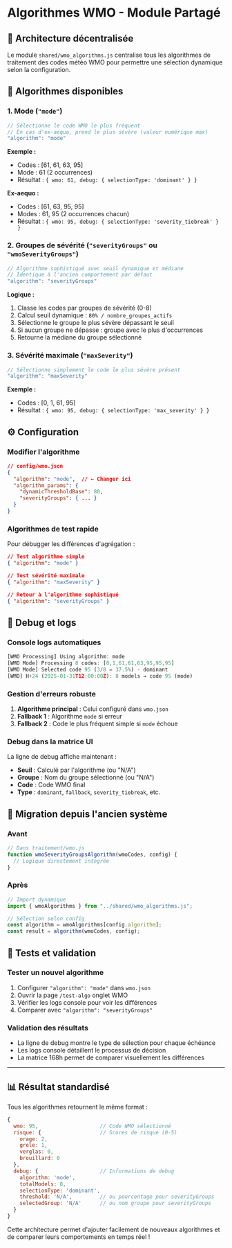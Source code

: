 # Algorithmes WMO - Module Partagé

## 📁 Architecture décentralisée

Le module `shared/wmo_algorithms.js` centralise tous les algorithmes de traitement des codes météo WMO pour permettre une sélection dynamique selon la configuration.

## 🧮 Algorithmes disponibles

### 1. **Mode** (`"mode"`)

```javascript
// Sélectionne le code WMO le plus fréquent
// En cas d'ex-aequo, prend le plus sévère (valeur numérique max)
"algorithm": "mode"
```

**Exemple :**

- Codes : [61, 61, 63, 95]
- Mode : 61 (2 occurrences)
- Résultat : `{ wmo: 61, debug: { selectionType: 'dominant' } }`

**Ex-aequo :**

- Codes : [61, 63, 95, 95]
- Modes : 61, 95 (2 occurrences chacun)
- Résultat : `{ wmo: 95, debug: { selectionType: 'severity_tiebreak' } }`

### 2. **Groupes de sévérité** (`"severityGroups"` ou `"wmoSeverityGroups"`)

```javascript
// Algorithme sophistiqué avec seuil dynamique et médiane
// Identique à l'ancien comportement par défaut
"algorithm": "severityGroups"
```

**Logique :**

1. Classe les codes par groupes de sévérité (0-8)
2. Calcul seuil dynamique : `80% / nombre_groupes_actifs`
3. Sélectionne le groupe le plus sévère dépassant le seuil
4. Si aucun groupe ne dépasse : groupe avec le plus d'occurrences
5. Retourne la médiane du groupe sélectionné

### 3. **Sévérité maximale** (`"maxSeverity"`)

```javascript
// Sélectionne simplement le code le plus sévère présent
"algorithm": "maxSeverity"
```

**Exemple :**

- Codes : [0, 1, 61, 95]
- Résultat : `{ wmo: 95, debug: { selectionType: 'max_severity' } }`

## ⚙️ Configuration

### Modifier l'algorithme

```json
// config/wmo.json
{
  "algorithm": "mode",  // ← Changer ici
  "algorithm_params": {
    "dynamicThresholdBase": 80,
    "severityGroups": { ... }
  }
}
```

### Algorithmes de test rapide

Pour débugger les différences d'agrégation :

```json
// Test algorithme simple
{ "algorithm": "mode" }

// Test sévérité maximale
{ "algorithm": "maxSeverity" }

// Retour à l'algorithme sophistiqué
{ "algorithm": "severityGroups" }
```

## 🐛 Debug et logs

### Console logs automatiques

```javascript
[WMO Processing] Using algorithm: mode
[WMO Mode] Processing 8 codes: [0,1,61,61,63,95,95,95]
[WMO Mode] Selected code 95 (3/8 = 37.5%) - dominant
[WMO] H+24 (2025-01-31T12:00:00Z): 8 models → code 95 (mode)
```

### Gestion d'erreurs robuste

1. **Algorithme principal** : Celui configuré dans `wmo.json`
2. **Fallback 1** : Algorithme `mode` si erreur
3. **Fallback 2** : Code le plus fréquent simple si `mode` échoue

### Debug dans la matrice UI

La ligne de debug affiche maintenant :

- **Seuil** : Calculé par l'algorithme (ou "N/A")
- **Groupe** : Nom du groupe sélectionné (ou "N/A")
- **Code** : Code WMO final
- **Type** : `dominant`, `fallback`, `severity_tiebreak`, etc.

## 🔄 Migration depuis l'ancien système

### Avant

```javascript
// Dans traitement/wmo.js
function wmoSeverityGroupsAlgorithm(wmoCodes, config) {
  // Logique directement intégrée
}
```

### Après

```javascript
// Import dynamique
import { wmoAlgorithms } from "../shared/wmo_algorithms.js";

// Sélection selon config
const algorithm = wmoAlgorithms[config.algorithm];
const result = algorithm(wmoCodes, config);
```

## 🧪 Tests et validation

### Tester un nouvel algorithme

1. Configurer `"algorithm": "mode"` dans `wmo.json`
2. Ouvrir la page `/test-algo` onglet WMO
3. Vérifier les logs console pour voir les différences
4. Comparer avec `"algorithm": "severityGroups"`

### Validation des résultats

- La ligne de debug montre le type de sélection pour chaque échéance
- Les logs console détaillent le processus de décision
- La matrice 168h permet de comparer visuellement les différences

---

## 📊 Résultat standardisé

Tous les algorithmes retournent le même format :

```javascript
{
  wmo: 95,                    // Code WMO sélectionné
  risque: {                   // Scores de risque (0-5)
    orage: 2,
    grele: 1,
    verglas: 0,
    brouillard: 0
  },
  debug: {                    // Informations de debug
    algorithm: 'mode',
    totalModels: 8,
    selectionType: 'dominant',
    threshold: 'N/A',         // ou pourcentage pour severityGroups
    selectedGroup: 'N/A'      // ou nom groupe pour severityGroups
  }
}
```

Cette architecture permet d'ajouter facilement de nouveaux algorithmes et de comparer leurs comportements en temps réel !
